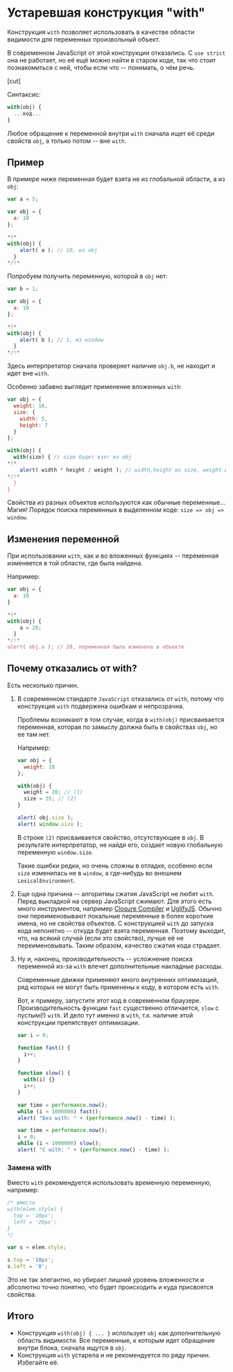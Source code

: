 # Устаревшая конструкция "with"

Конструкция `with` позволяет использовать в качестве области видимости для переменных произвольный объект.

В современном JavaScript от этой конструкции отказались. С `use strict` она не работает, но её ещё можно найти в старом коде, так что стоит познакомиться с ней, чтобы если что -- понимать, о чём речь.

[cut]

Синтаксис:

```js
with(obj) {
  ...код...
}
```

Любое обращение к переменной внутри `with` сначала ищет её среди свойств `obj`, а только потом -- вне `with`.

## Пример

В примере ниже переменная будет взята не из глобальной области, а из `obj`:

```js run no-strict
var a = 5;

var obj = {
  a: 10
};

*!*
with(obj) {
    alert( a ); // 10, из obj
  }
*/!*
```

Попробуем получить переменную, которой в `obj` нет:

```js run no-strict
var b = 1;

var obj = {
  a: 10
};

*!*
with(obj) {
    alert( b ); // 1, из window
  }
*/!*
```

Здесь интерпретатор сначала проверяет наличие `obj.b`, не находит и идет вне `with`.

Особенно забавно выглядит применение вложенных `with`:

```js run no-strict
var obj = {
  weight: 10,
  size: {
    width: 5,
    height: 7
  }
};

with(obj) {
  with(size) { // size будет взят из obj
*!*
    alert( width * height / weight ); // width,height из size, weight из obj
*/!*
  }
}
```

Свойства из разных объектов используются как обычные переменные... Магия! Порядок поиска переменных в выделенном коде: `size => obj => window`.

## Изменения переменной

При использовании `with`, как и во вложенных функциях -- переменная изменяется в той области, где была найдена.

Например:

```js run no-strict
var obj = {
  a: 10
}

*!*
with(obj) {
    a = 20;
  }
*/!*
alert( obj.a ); // 20, переменная была изменена в объекте
```

## Почему отказались от with?

Есть несколько причин.

1. В современном стандарте `JavaScript` отказались от `with`, потому что конструкция `with` подвержена ошибкам и непрозрачна.

    Проблемы возникают в том случае, когда в `with(obj)` присваивается переменная, которая по замыслу должна быть в свойствах `obj`, но ее там нет.

    Например:

    ```js run no-strict
    var obj = {
      weight: 10
    };

    with(obj) {
      weight = 20; // (1)
      size = 35; // (2)
    }

    alert( obj.size );
    alert( window.size );
    ```

    В строке `(2)` присваивается свойство, отсутствующее в `obj`. В результате интерпретатор, не найдя его, создает новую глобальную переменную `window.size`.

    Такие ошибки редки, но очень сложны в отладке, особенно если `size` изменилась не в `window`, а где-нибудь во внешнем `LexicalEnvironment`.
2. Еще одна причина -- алгоритмы сжатия JavaScript не любят `with`. Перед выкладкой на сервер JavaScript сжимают. Для этого есть много инструментов, например [Closure Compiler](http://code.google.com/intl/ru-RU/closure/compiler/) и [UglifyJS](https://github.com/mishoo/UglifyJS). Обычно они переименовывают локальные переменные в более короткие имена, но не свойства объектов. С конструкцией `with` до запуска кода непонятно -- откуда будет взята переменная. Поэтому выходит, что, на всякий случай (если это свойство), лучше её не переименовывать. Таким образом, качество сжатия кода страдает.
3. Ну и, наконец, производительность -- усложнение поиска переменной из-за `with` влечет дополнительные накладные расходы.

    Современные движки применяют много внутренних оптимизаций, ряд которых не могут быть применены к коду, в котором есть `with`.

    Вот, к примеру, запустите этот код в современном браузере. Производительность функции `fast` существенно отличается, `slow` с пустым(!) `with`. И дело тут именно в `with`, т.к. наличие этой конструкции препятствует оптимизации.

    ```js run no-strict
    var i = 0;

    function fast() {
      i++;
    }

    function slow() {
      with(i) {}
      i++;
    }

    var time = performance.now();
    while (i < 1000000) fast();
    alert( "Без with: " + (performance.now() - time) );

    var time = performance.now();
    i = 0;
    while (i < 1000000) slow();
    alert( "С with: " + (performance.now() - time) );
    ```

### Замена with

Вместо `with` рекомендуется использовать временную переменную, например:

```js
/* вместо
with(elem.style) {
  top = '10px';
  left = '20px';
}
*/

var s = elem.style;

s.top = '10px';
s.left = '0';
```

Это не так элегантно, но убирает лишний уровень вложенности и абсолютно точно понятно, что будет происходить и куда присвоятся свойства.

## Итого

- Конструкция `with(obj) { ... }` использует `obj` как дополнительную область видимости. Все переменные, к которым идет обращение внутри блока, сначала ищутся в `obj`.
- Конструкция `with` устарела и не рекомендуется по ряду причин. Избегайте её.

